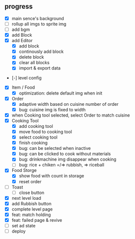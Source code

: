 ## progress

- [x] main sence's background
- [ ] rollup all imgs to sprite img
- [ ] add bgm
- [x] add Block
- [x] add Editor
  - [x] add block
  - [x] continously add block
  - [x] delete block
  - [x] clear all blocks
  - [x] import & export data
- [-] level config
- [x] Item / Food
  - [x] optimization: delete default img when init
- [x] Order
  - [x] adaptive width based on cuisine number of order
  - [x] bug: cuisine img is fixed to width
- [x] when Cooking tool selected, select Order to match cuisine
- [x] Cooking Tool
  - [x] add cooking tool
  - [x] move food to cooking tool
  - [x] select cooking tool
  - [x] finish cooking
  - [x] bug: can be selected when inactive
  - [x] bug: can be clicked to cook without materials
  - [x] bug: drinkmachine img disappear when cooking
  - [ ] bug: rice + chiken =/=> rubbish, => riceball
- [x] Food Storge
  - [x] show food with count in storage
  - [x] reset order
- [ ] Toast
  - [ ] close button
- [x] next level load
- [x] add Rubbish button
- [x] complete level page
- [x] feat: match holding
- [x] feat: failed page & revive
- [ ] set ad state
- [ ] deploy
